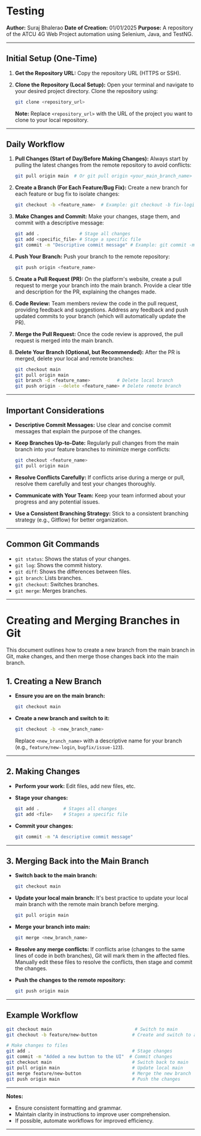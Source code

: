 # Testing
**Author:** Suraj Bhalerao 
**Date of Creation:** 01/01/2025 
**Purpose:** A repository of the ATCU 4G Web Project automation using Selenium, Java, and TestNG.

---

## Initial Setup (One-Time)

1.  **Get the Repository URL:** Copy the repository URL (HTTPS or SSH).

2.  **Clone the Repository (Local Setup):** Open your terminal and navigate to your desired project directory. Clone the repository using:

    ```bash
    git clone <repository_url>
    ```
    **Note:** Replace `<repository_url>` with the URL of the project you want to clone to your local repository.

---

## Daily Workflow

1.  **Pull Changes (Start of Day/Before Making Changes):** Always start by pulling the latest changes from the remote repository to avoid conflicts:

    ```bash
    git pull origin main  # Or git pull origin <your_main_branch_name> if it's not 'main', e.g., 'master'
    ```

2.  **Create a Branch (For Each Feature/Bug Fix):** Create a new branch for each feature or bug fix to isolate changes:

    ```bash
    git checkout -b <feature_name>  # Example: git checkout -b fix-login-bug
    ```

3.  **Make Changes and Commit:** Make your changes, stage them, and commit with a descriptive message:

    ```bash
    git add .               # Stage all changes
    git add <specific_file> # Stage a specific file
    git commit -m "Descriptive commit message" # Example: git commit -m "Fixed login form validation"
    ```

4.  **Push Your Branch:** Push your branch to the remote repository:

    ```bash
    git push origin <feature_name>
    ```

5.  **Create a Pull Request (PR):** On the platform's website, create a pull request to merge your branch into the main branch. Provide a clear title and description for the PR, explaining the changes made.

6.  **Code Review:** Team members review the code in the pull request, providing feedback and suggestions. Address any feedback and push updated commits to your branch (which will automatically update the PR).

7.  **Merge the Pull Request:** Once the code review is approved, the pull request is merged into the main branch.

8.  **Delete Your Branch (Optional, but Recommended):** After the PR is merged, delete your local and remote branches:

    ```bash
    git checkout main
    git pull origin main
    git branch -d <feature_name>          # Delete local branch
    git push origin --delete <feature_name> # Delete remote branch
    ```

---

## Important Considerations

*   **Descriptive Commit Messages:** Use clear and concise commit messages that explain the purpose of the changes.
*   **Keep Branches Up-to-Date:** Regularly pull changes from the main branch into your feature branches to minimize merge conflicts:

    ```bash
    git checkout <feature_name>
    git pull origin main
    ```

*   **Resolve Conflicts Carefully:** If conflicts arise during a merge or pull, resolve them carefully and test your changes thoroughly.
*   **Communicate with Your Team:** Keep your team informed about your progress and any potential issues.
*   **Use a Consistent Branching Strategy:** Stick to a consistent branching strategy (e.g., Gitflow) for better organization.

---

## Common Git Commands

*   `git status`: Shows the status of your changes.
*   `git log`: Shows the commit history.
*   `git diff`: Shows the differences between files.
*   `git branch`: Lists branches.
*   `git checkout`: Switches branches.
*   `git merge`: Merges branches.

---

# Creating and Merging Branches in Git

This document outlines how to create a new branch from the main branch in Git, make changes, and then merge those changes back into the main branch.

## 1. Creating a New Branch

*   **Ensure you are on the main branch:**

    ```bash
    git checkout main
    ```

*   **Create a new branch and switch to it:**

    ```bash
    git checkout -b <new_branch_name>
    ```

    Replace `<new_branch_name>` with a descriptive name for your branch (e.g., `feature/new-login`, `bugfix/issue-123`).

---

## 2. Making Changes

*   **Perform your work:** Edit files, add new files, etc.

*   **Stage your changes:**

    ```bash
    git add .         # Stages all changes
    git add <file>    # Stages a specific file
    ```

*   **Commit your changes:**

    ```bash
    git commit -m "A descriptive commit message"
    ```

---

## 3. Merging Back into the Main Branch

*   **Switch back to the main branch:**

    ```bash
    git checkout main
    ```

*   **Update your local main branch:** It's best practice to update your local main branch with the remote main branch before merging.

    ```bash
    git pull origin main
    ```

*   **Merge your branch into main:**

    ```bash
    git merge <new_branch_name>
    ```

*   **Resolve any merge conflicts:** If conflicts arise (changes to the same lines of code in both branches), Git will mark them in the affected files. Manually edit these files to resolve the conflicts, then stage and commit the changes.

*   **Push the changes to the remote repository:**

    ```bash
    git push origin main
    ```

---

## Example Workflow

```bash
git checkout main                               # Switch to main
git checkout -b feature/new-button             # Create and switch to a new branch

# Make changes to files
git add .                                      # Stage changes
git commit -m "Added a new button to the UI"  # Commit changes
git checkout main                              # Switch back to main
git pull origin main                           # Update local main
git merge feature/new-button                   # Merge the new branch
git push origin main                           # Push the changes
```

---

**Notes:**
* Ensure consistent formatting and grammar.
* Maintain clarity in instructions to improve user comprehension.
* If possible, automate workflows for improved efficiency.

---

